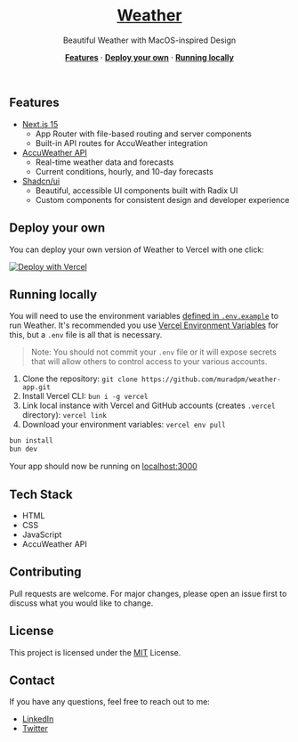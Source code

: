 <a href="https://weather-app-demo.vercel.app">
<!-- <img alt="Beautiful Weather App with macOS-inspired design" src="./public/preview/weather.png"> -->
  <h1 align="center">Weather</h1>
</a>

<p align="center">
  Beautiful Weather with MacOS-inspired Design
</p>

<p align="center">
  <a href="#features"><strong>Features</strong></a> ·
  <a href="#deploy-your-own"><strong>Deploy your own</strong></a> ·
  <a href="#running-locally"><strong>Running locally</strong></a>
</p>
<br/>

## Features

- [Next.js 15](https://nextjs.org)
  - App Router with file-based routing and server components
  - Built-in API routes for AccuWeather integration
- [AccuWeather API](https://developer.accuweather.com)
  - Real-time weather data and forecasts
  - Current conditions, hourly, and 10-day forecasts
- [Shadcn/ui](https://ui.shadcn.com)
  - Beautiful, accessible UI components built with Radix UI
  - Custom components for consistent design and developer experience

## Deploy your own

You can deploy your own version of Weather to Vercel with one click:

[![Deploy with Vercel](https://vercel.com/button)](https://vercel.com/new/clone?repository-url=https%3A%2F%2Fgithub.com%2Fyourusername%2Fweather&env=ACCUWEATHER_API_KEY&envDescription=Your%20AccuWeather%20API%20key%20for%20weather%20data&envLink=https%3A%2F%2Fdeveloper.accuweather.com%2F&demo-title=Weather%20App&demo-description=Beautiful%20weather%20application%20with%20macOS-inspired%20design%20built%20with%20Next.js%2015%20and%20AccuWeather%20API.&demo-url=https%3A%2F%2Fweather-app-demo.vercel.app)

## Running locally

You will need to use the environment variables [defined in `.env.example`](.env.example) to run Weather. It's recommended you use [Vercel Environment Variables](https://vercel.com/docs/projects/environment-variables) for this, but a `.env` file is all that is necessary.

> Note: You should not commit your `.env` file or it will expose secrets that will allow others to control access to your various accounts.

1. Clone the repository: `git clone https://github.com/muradpm/weather-app.git`
2. Install Vercel CLI: `bun i -g vercel`
3. Link local instance with Vercel and GitHub accounts (creates `.vercel` directory): `vercel link`
4. Download your environment variables: `vercel env pull`

```bash
bun install
bun dev
```

Your app should now be running on [localhost:3000](http://localhost:3000/)

## Tech Stack

- HTML
- CSS
- JavaScript
- AccuWeather API

## Contributing

Pull requests are welcome. For major changes, please open an issue first to discuss what you would like to change.

## License

This project is licensed under the [MIT](https://choosealicense.com/licenses/mit/) License.

## Contact

If you have any questions, feel free to reach out to me:

- [LinkedIn](https://www.linkedin.com/in/abdulkadyr0v/)
- [Twitter](https://twitter.com/abdulkadyr0v)
